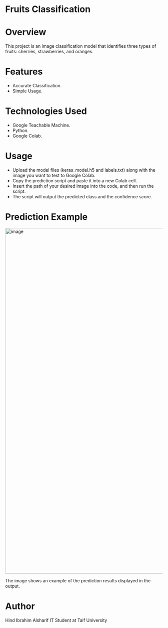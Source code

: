 # Fruits Classification

# Overview

This project is an image classification model that identifies three types of fruits: cherries, strawberries, and oranges. 

# Features
- Accurate Classification.
- Simple Usage.
  
# Technologies Used
- Google Teachable Machine.
- Python.
- Google Colab.
  
# Usage
- Upload the model files (keras_model.h5 and labels.txt) along with the image you want to test to Google Colab.
- Copy the prediction script and paste it into a new Colab cell.
- Insert the path of your desired image into the code, and then run the script.
- The script will output the predicted class and the confidence score.

# Prediction Example
<img width="1280" height="1101" alt="image" src="https://github.com/user-attachments/assets/8e2caea6-b309-4dbc-a2ca-5984431d97d0" />

The image shows an example of the prediction results displayed in the output.

# Author
Hind Ibrahim Alsharif
IT Student at Taif University
